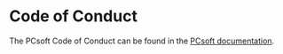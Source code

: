 # Code of Conduct

The PCsoft Code of Conduct can be found in the [PCsoft documentation](https://pcsoftgroup.com/docs/contributions#code-of-conduct).
